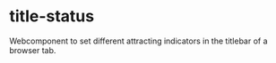 # title-status
Webcomponent to set different attracting indicators in the titlebar of a browser tab.
